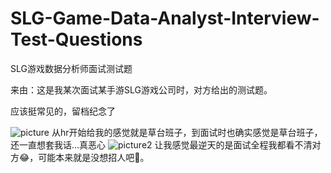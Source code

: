 # SLG-Game-Data-Analyst-Interview-Test-Questions
SLG游戏数据分析师面试测试题

来由：这是我某次面试某手游SLG游戏公司时，对方给出的测试题。

应该挺常见的，留档纪念了


![picture](https://github.com/SolitaryEgo/SLG-Game-Data-Analyst-Interview-Test-Questions/blob/main/IMG_20250319_210947.jpg)
从hr开始给我的感觉就是草台班子，到面试时也确实感觉是草台班子，还一直想套我话...真恶心
![picture2](https://github.com/SolitaryEgo/SLG-Game-Data-Analyst-Interview-Test-Questions/blob/main/IMG_20250319_210947.jpg)
让我感觉最逆天的是面试全程我都看不清对方😂，可能本来就是没想招人吧🤢。

